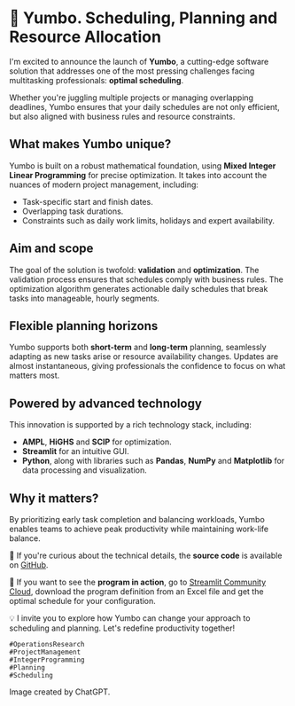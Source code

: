 # 📅 Yumbo. Scheduling, Planning and Resource Allocation

I'm excited to announce the launch of **Yumbo**, a cutting-edge software solution that addresses one of the most pressing challenges facing multitasking professionals: **optimal scheduling**.


Whether you're juggling multiple projects or managing overlapping deadlines, Yumbo ensures that your daily schedules are not only efficient, but also aligned with business rules and resource constraints.


## What makes Yumbo unique?
Yumbo is built on a robust mathematical foundation, using **Mixed Integer Linear Programming** for precise optimization. It takes into account the nuances of modern project management, including:
+ Task-specific start and finish dates.
+ Overlapping task durations.
+ Constraints such as daily work limits, holidays and expert availability.


## Aim and scope
The goal of the solution is twofold: **validation** and **optimization**. The validation process ensures that schedules comply with business rules. The optimization algorithm generates actionable daily schedules that break tasks into manageable, hourly segments.


## Flexible planning horizons
Yumbo supports both **short-term** and **long-term** planning, seamlessly adapting as new tasks arise or resource availability changes. Updates are almost instantaneous, giving professionals the confidence to focus on what matters most.


## Powered by advanced technology
This innovation is supported by a rich technology stack, including:
+ **AMPL**, **HiGHS** and **SCIP** for optimization.
+ **Streamlit** for an intuitive GUI.
+ **Python**, along with libraries such as **Pandas**, **NumPy** and **Matplotlib** for data processing and visualization.


## Why it matters?
By prioritizing early task completion and balancing workloads, Yumbo enables teams to achieve peak productivity while maintaining work-life balance.

🔗 If you're curious about the technical details, the **source code** is available on [GitHub](https://github.com/romz-pl/yambo/).

🔗 If you want to see the **program in action**, go to [Streamlit Community Cloud](https://yumbo-ampl.streamlit.app/), download the program definition from an Excel file and get the optimal schedule for your configuration.

💡 I invite you to explore how Yumbo can change your approach to scheduling and planning. Let's redefine productivity together!


```
#OperationsResearch
#ProjectManagement
#IntegerProgramming
#Planning
#Scheduling
```

Image created by ChatGPT.

 
